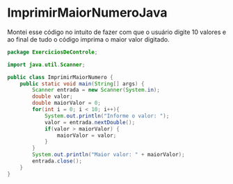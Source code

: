 # ImprimirMaiorNumeroJava
Montei esse código no intuito de fazer com que o usuário digite 10 valores e ao final de tudo o código imprima o maior valor digitado.

```java
package ExerciciosDeControle;

import java.util.Scanner;

public class ImprimirMaiorNumero {
	public static void main(String[] args) {
		Scanner entrada = new Scanner(System.in);
		double valor;
		double maiorValor = 0;
		for(int i = 0; i < 10; i++){
			System.out.println("Informe o valor: ");
			valor = entrada.nextDouble();
			if(valor > maiorValor) {
				maiorValor = valor;
			}
		}
		System.out.println("Maior valor: " + maiorValor);
		entrada.close();
	}
}
```
